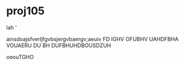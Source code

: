 # proj105
lah '



ainsdoajsfverljfgvbsjergvbaergv;aeuiv
FD
IGHV
OFUBHV
UAHDFBHA
VOUAERU DU
BH
DUFBHUHDBOUSDZUH

oeouTGHO
